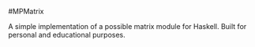#MPMatrix

A simple implementation of a possible matrix module for Haskell. Built for personal and educational purposes.